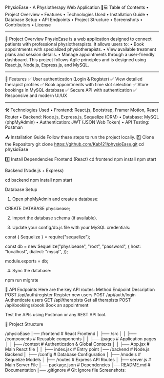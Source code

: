 PhysioEase - A Physiotherapy Web Application 🏥💻
Table of Contents
•	Project Overview
•	Features
•	Technologies Used
•	Installation Guide
•	Database Setup
•	API Endpoints
•	Project Structure
•	Screenshots
•	Contributors
•	License
________________________________________
📌 Project Overview
PhysioEase is a web application designed to connect patients with professional physiotherapists. It allows users to:
•	Book appointments with specialized physiotherapists.
•	View available treatment plans and session details.
•	Manage appointments through a user-friendly dashboard.
This project follows Agile principles and is designed using React.js, Node.js, Express.js, and MySQL.
________________________________________
🚀 Features
✅ User authentication (Login & Register)
✅ View detailed therapist profiles
✅ Book appointments with time slot selection
✅ Store bookings in MySQL database
✅ Secure API with authentication
✅ Responsive and modern UI/UX
________________________________________
🛠️ Technologies Used
•	Frontend: React.js, Bootstrap, Framer Motion, React Router
•	Backend: Node.js, Express.js, Sequelize (ORM)
•	Database: MySQL (phpMyAdmin)
•	Authentication: JWT (JSON Web Token)
•	API Testing: Postman

📥 Installation Guide
Follow these steps to run the project locally.
1️⃣  Clone the Repository
git clone https://github.com/Kab121/physioEase.git
cd physioEase

2️⃣  Install Dependencies
Frontend (React)
cd frontend
npm install
npm start


Backend (Node.js + Express)

cd backend
npm install
npm start

Database Setup
1.	Open phpMyAdmin and create a database:

CREATE DATABASE physioease;

2.	Import the database schema (if available). 

3.	Update your config/db.js file with your MySQL credentials:

const { Sequelize } = require("sequelize");

const db = new Sequelize("physioease", "root", "password", {
  host: "localhost",
  dialect: "mysql",
});

module.exports = db;

4.	Sync the database:

npm run migrate

🔗 API Endpoints
Here are the key API routes:
Method	Endpoint	Description
POST	/api/auth/register	Register new users
POST	/api/auth/login	Authenticate users
GET	/api/therapists	Get all therapists
POST	/api/bookings/book	Book an appointment

Test the APIs using Postman or any REST API tool.

📂 Project Structure

/physioEase
│── /frontend             # React Frontend
│   ├── /src
│   │   ├── /components   # Reusable components
│   │   ├── /pages        # Application pages
│   │   ├── /context      # Authentication & Global Contexts
│   │   ├── App.jsx       # Main React file
│   │   ├── index.jsx     # Entry point
│── /backend              # Node.js Backend
│   ├── /config           # Database Configuration
│   ├── /models           # Sequelize Models
│   ├── /routes           # Express API Routes
│   ├── server.js         # Main Server File
│── package.json          # Dependencies
│── README.md             # Documentation
│── .gitignore            # Git Ignore file
Screenshots: 
 

 

 

 
